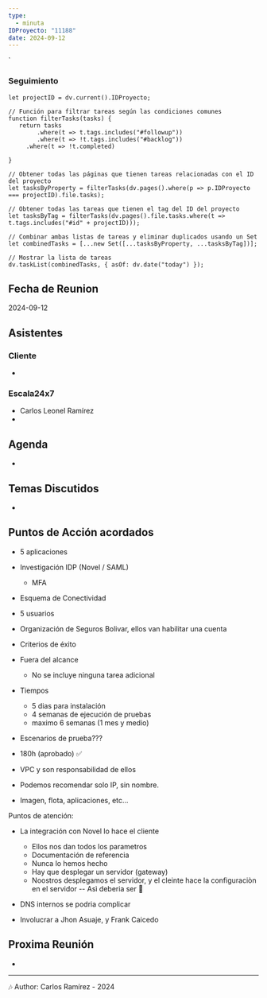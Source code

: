 ```yaml
---
type:
  - minuta
IDProyecto: "11188"
date: 2024-09-12
---
```

`

### Seguimiento

```dataviewjs
let projectID = dv.current().IDProyecto;

// Función para filtrar tareas según las condiciones comunes
function filterTasks(tasks) {
   return tasks
        .where(t => t.tags.includes("#followup"))
        .where(t => !t.tags.includes("#backlog"))
     .where(t => !t.completed)
        
}

// Obtener todas las páginas que tienen tareas relacionadas con el ID del proyecto
let tasksByProperty = filterTasks(dv.pages().where(p => p.IDProyecto === projectID).file.tasks);

// Obtener todas las tareas que tienen el tag del ID del proyecto
let tasksByTag = filterTasks(dv.pages().file.tasks.where(t => t.tags.includes("#id" + projectID)));

// Combinar ambas listas de tareas y eliminar duplicados usando un Set
let combinedTasks = [...new Set([...tasksByProperty, ...tasksByTag])];

// Mostrar la lista de tareas
dv.taskList(combinedTasks, { asOf: dv.date("today") });
 ```
## Fecha de Reunion
2024-09-12

## Asistentes

### Cliente
* 
### Escala24x7
- Carlos Leonel Ramírez
-  

## Agenda
* 
## Temas Discutidos
*  

## Puntos de Acción acordados
- 5 aplicaciones
- Investigación IDP (Novel / SAML)
	- MFA
- Esquema de Conectividad
- 5 usuarios
- Organización de Seguros Bolivar, ellos van habilitar una cuenta
- Criterios de éxito
- Fuera del alcance
	- No se incluye ninguna tarea adicional
- Tiempos 
	- 5 dias para instalación
	- 4 semanas de ejecución de pruebas
	- maximo 6 semanas (1 mes y medio)
- Escenarios de prueba???
- 180h (aprobado) ✅

- VPC y  son responsabilidad de ellos
- Podemos recomendar solo IP, sin nombre.
- Imagen, flota, aplicaciones, etc...



Puntos de atención:
- La integración con Novel lo hace el cliente
	- Ellos nos dan todos los parametros
	- Documentación de referencia
	- Nunca lo hemos hecho
	- Hay que desplegar un servidor (gateway)
	- Noostros desplegamos el servidor, y el cleinte hace la configuraciòn en el servidor -- Asì deberia ser 🚩
- DNS internos se podria complicar

- Involucrar a Jhon Asuaje, y Frank Caicedo




## Proxima Reunión
*   

---
🎶
Author: Carlos Ramírez - 2024
